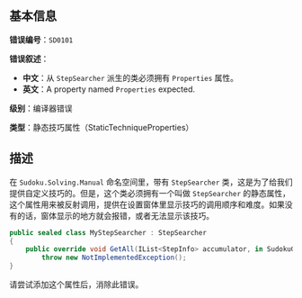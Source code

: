 ## 基本信息

**错误编号**：`SD0101`

**错误叙述**：

* **中文**：从 `StepSearcher` 派生的类必须拥有 `Properties` 属性。
* **英文**：A property named `Properties` expected.

**级别**：编译器错误

**类型**：静态技巧属性（StaticTechniqueProperties）

## 描述

在 `Sudoku.Solving.Manual` 命名空间里，带有 `StepSearcher` 类，这是为了给我们提供自定义技巧的。但是，这个类必须拥有一个叫做 `StepSearcher` 的静态属性，这个属性用来被反射调用，提供在设置窗体里显示技巧的调用顺序和难度。如果没有的话，窗体显示的地方就会报错，或者无法显示该技巧。

```csharp
public sealed class MyStepSearcher : StepSearcher
{
    public override void GetAll(IList<StepInfo> accumulator, in SudokuGrid grid) =>
        throw new NotImplementedException();
}
```

请尝试添加这个属性后，消除此错误。